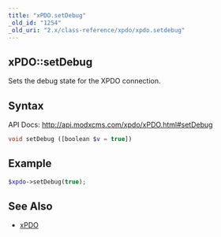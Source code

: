 ```yaml
---
title: "xPDO.setDebug"
_old_id: "1254"
_old_uri: "2.x/class-reference/xpdo/xpdo.setdebug"
---
```


## xPDO::setDebug

Sets the debug state for the XPDO connection.

## Syntax

API Docs: <http://api.modxcms.com/xpdo/xPDO.html#setDebug>

``` php
void setDebug ([boolean $v = true])
```

## Example

``` php
$xpdo->setDebug(true);
```

## See Also

- [xPDO](extending-modx/xpdo "xPDO")